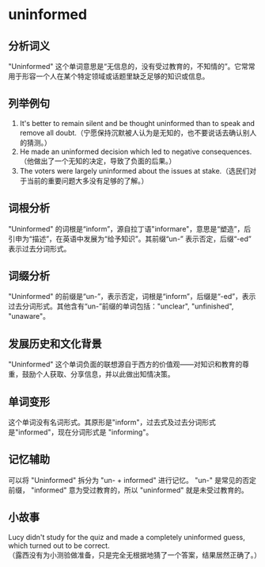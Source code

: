 # uninformed

## 分析词义

  

"Uninformed" 这个单词意思是“无信息的，没有受过教育的，不知情的”。它常常用于形容一个人在某个特定领域或话题里缺乏足够的知识或信息。

  

## 列举例句

  

1.  It's better to remain silent and be thought uninformed than to speak and remove all doubt.（宁愿保持沉默被人认为是无知的，也不要说话去确认别人的猜测。）
2.  He made an uninformed decision which led to negative consequences.（他做出了一个无知的决定，导致了负面的后果。）
3.  The voters were largely uninformed about the issues at stake.（选民们对于当前的重要问题大多没有足够的了解。）

  

## 词根分析

  

"Uninformed" 的词根是“inform”，源自拉丁语"informare"，意思是“塑造”，后引申为“描述”，在英语中发展为“给予知识”。其前缀“un-” 表示否定，后缀“-ed” 表示过去分词形式。

  

## 词缀分析

  

"Uninformed" 的前缀是“un-”，表示否定，词根是“inform”，后缀是“-ed”，表示过去分词形式。其他含有“un-”前缀的单词包括："unclear", "unfinished", "unaware"。

  

## 发展历史和文化背景

  

"Uninformed" 这个单词负面的联想源自于西方的价值观——对知识和教育的尊重，鼓励个人获取、分享信息，并以此做出知情决策。

  

## 单词变形

  

这个单词没有名词形式。其原形是"inform"，过去式及过去分词形式是"informed"，现在分词形式是 "informing"。

  

## 记忆辅助

  

可以将 "Uninformed" 拆分为 "un- + informed" 进行记忆。 "un-" 是常见的否定前缀， "informed" 意为受过教育的，所以 "uninformed" 就是未受过教育的。

  

## 小故事

  

Lucy didn't study for the quiz and made a completely uninformed guess, which turned out to be correct.  
（露西没有为小测验做准备，只是完全无根据地猜了一个答案，结果居然正确了。）
